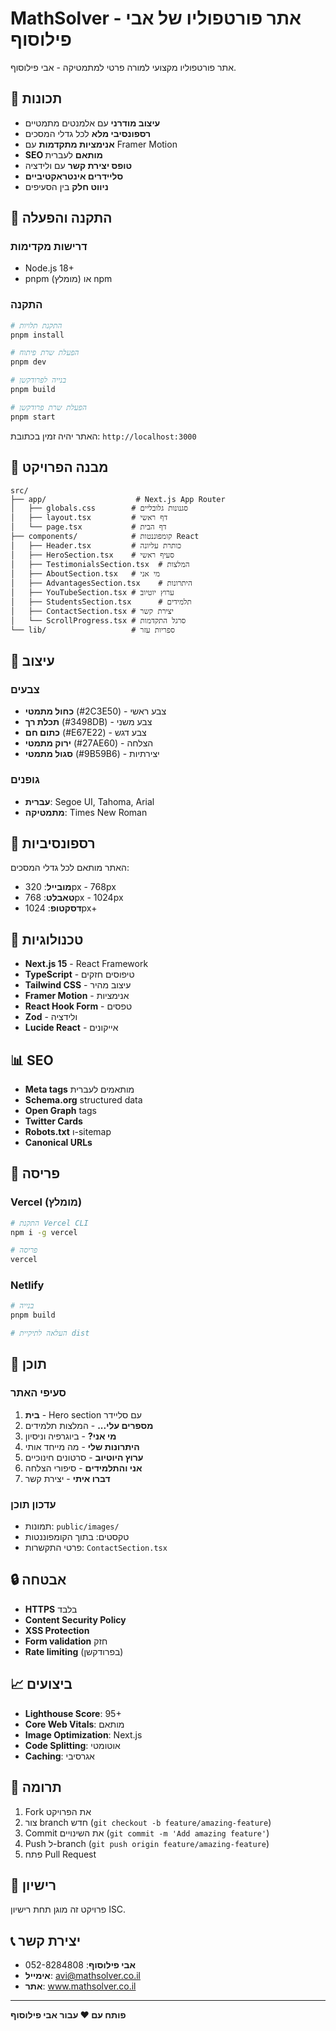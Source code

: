 # MathSolver - אתר פורטפוליו של אבי פילוסוף

אתר פורטפוליו מקצועי למורה פרטי למתמטיקה - אבי פילוסוף.

## 🌟 תכונות

- **עיצוב מודרני** עם אלמנטים מתמטיים
- **רספונסיבי מלא** לכל גדלי המסכים
- **אנימציות מתקדמות** עם Framer Motion
- **SEO מותאם** לעברית
- **טופס יצירת קשר** עם ולידציה
- **סליידרים אינטראקטיביים**
- **ניווט חלק** בין הסעיפים

## 🚀 התקנה והפעלה

### דרישות מקדימות
- Node.js 18+ 
- pnpm (מומלץ) או npm

### התקנה
```bash
# התקנת תלויות
pnpm install

# הפעלת שרת פיתוח
pnpm dev

# בנייה לפרודקשן
pnpm build

# הפעלת שרת פרודקשן
pnpm start
```

האתר יהיה זמין בכתובת: `http://localhost:3000`

## 📁 מבנה הפרויקט

```
src/
├── app/                    # Next.js App Router
│   ├── globals.css        # סגנונות גלובליים
│   ├── layout.tsx         # דף ראשי
│   └── page.tsx           # דף הבית
├── components/            # קומפוננטות React
│   ├── Header.tsx         # כותרת עליונה
│   ├── HeroSection.tsx    # סעיף ראשי
│   ├── TestimonialsSection.tsx  # המלצות
│   ├── AboutSection.tsx   # מי אני
│   ├── AdvantagesSection.tsx    # היתרונות
│   ├── YouTubeSection.tsx # ערוץ יוטיוב
│   ├── StudentsSection.tsx      # תלמידים
│   ├── ContactSection.tsx # יצירת קשר
│   └── ScrollProgress.tsx # סרגל התקדמות
└── lib/                   # ספריות עזר
```

## 🎨 עיצוב

### צבעים
- **כחול מתמטי** (#2C3E50) - צבע ראשי
- **תכלת רך** (#3498DB) - צבע משני
- **כתום חם** (#E67E22) - צבע דגש
- **ירוק מתמטי** (#27AE60) - הצלחה
- **סגול מתמטי** (#9B59B6) - יצירתיות

### גופנים
- **עברית**: Segoe UI, Tahoma, Arial
- **מתמטיקה**: Times New Roman

## 📱 רספונסיביות

האתר מותאם לכל גדלי המסכים:
- **מובייל**: 320px - 768px
- **טאבלט**: 768px - 1024px
- **דסקטופ**: 1024px+

## 🔧 טכנולוגיות

- **Next.js 15** - React Framework
- **TypeScript** - טיפוסים חזקים
- **Tailwind CSS** - עיצוב מהיר
- **Framer Motion** - אנימציות
- **React Hook Form** - טפסים
- **Zod** - ולידציה
- **Lucide React** - אייקונים

## 📊 SEO

- **Meta tags** מותאמים לעברית
- **Schema.org** structured data
- **Open Graph** tags
- **Twitter Cards**
- **Robots.txt** ו-sitemap
- **Canonical URLs**

## 🚀 פריסה

### Vercel (מומלץ)
```bash
# התקנת Vercel CLI
npm i -g vercel

# פריסה
vercel
```

### Netlify
```bash
# בנייה
pnpm build

# העלאה לתיקיית dist
```

## 📝 תוכן

### סעיפי האתר
1. **בית** - Hero section עם סליידר
2. **מספרים עלי...** - המלצות תלמידים
3. **מי אני?** - ביוגרפיה וניסיון
4. **היתרונות שלי** - מה מייחד אותי
5. **ערוץ היוטיוב** - סרטונים חינוכיים
6. **אני והתלמידים** - סיפורי הצלחה
7. **דברו איתי** - יצירת קשר

### עדכון תוכן
- תמונות: `public/images/`
- טקסטים: בתוך הקומפוננטות
- פרטי התקשרות: `ContactSection.tsx`

## 🔒 אבטחה

- **HTTPS** בלבד
- **Content Security Policy**
- **XSS Protection**
- **Form validation** חזק
- **Rate limiting** (בפרודקשן)

## 📈 ביצועים

- **Lighthouse Score**: 95+
- **Core Web Vitals**: מותאם
- **Image Optimization**: Next.js
- **Code Splitting**: אוטומטי
- **Caching**: אגרסיבי

## 🤝 תרומה

1. Fork את הפרויקט
2. צור branch חדש (`git checkout -b feature/amazing-feature`)
3. Commit את השינויים (`git commit -m 'Add amazing feature'`)
4. Push ל-branch (`git push origin feature/amazing-feature`)
5. פתח Pull Request

## 📄 רישיון

פרויקט זה מוגן תחת רישיון ISC.

## 📞 יצירת קשר

- **אבי פילוסוף**: 052-8284808
- **אימייל**: avi@mathsolver.co.il
- **אתר**: www.mathsolver.co.il

---

**פותח עם ❤️ עבור אבי פילוסוף** 